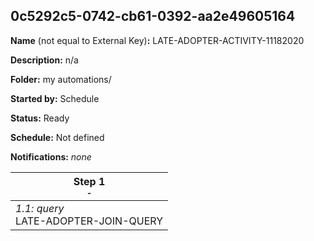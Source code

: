 ## 0c5292c5-0742-cb61-0392-aa2e49605164

**Name** (not equal to External Key)**:** LATE-ADOPTER-ACTIVITY-11182020

**Description:** n/a

**Folder:** my automations/

**Started by:** Schedule

**Status:** Ready

**Schedule:** Not defined

**Notifications:** _none_


| Step 1<br>_<small>-</small>_ |
| --- |
| _1.1: query_<br>LATE-ADOPTER-JOIN-QUERY |
